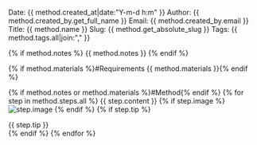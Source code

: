 Date: {{ method.created_at|date:"Y-m-d h:m" }}
Author: {{ method.created_by.get_full_name }}
Email: {{ method.created_by.email }}
Title: {{ method.name }}
Slug: {{ method.get_absolute_slug }}
Tags: {{ method.tags.all|join:"," }}

{% if method.notes %}
{{ method.notes }}
{% endif %}

{% if method.materials %}#Requirements
{{ method.materials }}{% endif %}

{% if method.notes or method.materials %}#Method{% endif %}
{% for step in method.steps.all %}
{{ step.content }}
{% if step.image %}
![step.image]({{step.image}})
{% endif %}
{% if step.tip %}
<aside>{{ step.tip }}</aside>
{% endif %}
{% endfor %}

